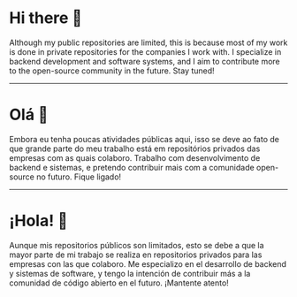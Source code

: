 # Hi there 👋

Although my public repositories are limited, this is because most of my work is done in private repositories for the companies I work with. I specialize in backend development and software systems, and I aim to contribute more to the open-source community in the future. Stay tuned!

---

# Olá 👋

Embora eu tenha poucas atividades públicas aqui, isso se deve ao fato de que grande parte do meu trabalho está em repositórios privados das empresas com as quais colaboro. Trabalho com desenvolvimento de backend e sistemas, e pretendo contribuir mais com a comunidade open-source no futuro. Fique ligado!

---

# ¡Hola! 👋

Aunque mis repositorios públicos son limitados, esto se debe a que la mayor parte de mi trabajo se realiza en repositorios privados para las empresas con las que colaboro. Me especializo en el desarrollo de backend y sistemas de software, y tengo la intención de contribuir más a la comunidad de código abierto en el futuro. ¡Mantente atento!

